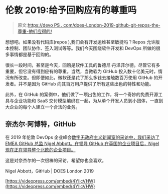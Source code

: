 # 伦敦 2019:给予回购应有的尊重吗

> 原文:[https://devo PS . com/does-London-2019-github-git-repos-the-尊重-他们应得的/](https://devops.com/does-london-2019-github-give-repos-the-respect-they-deserve/)

想想吧。如果没有代码库(repos ),我们会有开发运维甚至敏捷吗？Repos 允许版本控制、团队协作、签入测试等等。我们今天围绕软件开发和 DevOps 所做的很多事情都是基于回购的。

很长一段时间，甚至是今天，回购是软件工具的鲁德尼·丹泽菲尔德。尽管它有多重要，但它没有得到应有的尊重。当然，当微软为 GitHub 投入数十亿美元时，情况有所改变。但即便如此，微软还是花了那么多钱去接触数百万使用 GitHub 的开发者。并不是因为 GitHub 向其百万用户提供了所有这些出色的特性和功能。

此外，在 GitHub 的案例中，他们做了一项出色的工作，将一个奇妙的免费开源工具与企业功能和 SaaS 交付模型编织在一起，为从单个开发人员到小团体，一直到大企业的每个人建立一个合法的业务。

## 奈杰尔·阿博特，GitHub

在 2019 年伦敦 DevOps 企业峰会[数字无政府主义新闻室的采访中，我们采访了 EMEA GitHub 总监 Nigel Abbott。在领导 GitHub 在英国的企业项目后，Nigel 现在正在领导整个北欧的企业项目。](https://digitalanarchist.io/does-london-2019/)

这是对奈杰尔的一次很棒的采访，希望你也会喜欢。

Nigel Abbott，GitHub | DOES London 2019

[https://videopress.com/embed/4YIlcVHW](https://videopress.com/embed/4YIlcVHW)